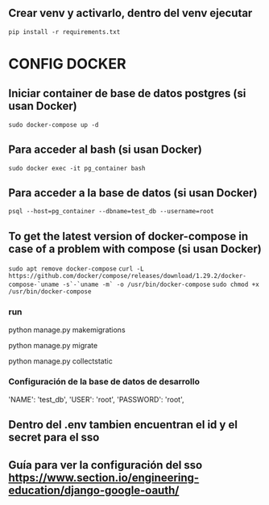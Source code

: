 ## Crear venv y activarlo, dentro del venv ejecutar
```pip install -r requirements.txt```



# CONFIG DOCKER 
## Iniciar container de base de datos postgres (si usan Docker)
```sudo docker-compose up -d```

## Para acceder al bash (si usan Docker)
```sudo docker exec -it pg_container bash```

## Para acceder a la base de datos (si usan Docker)
```psql --host=pg_container --dbname=test_db --username=root```

## To get the latest version of docker-compose in case of a problem with compose (si usan Docker)
```sudo apt remove docker-compose```
```curl -L https://github.com/docker/compose/releases/download/1.29.2/docker-compose-`uname -s`-`uname -m` -o /usr/bin/docker-compose```
```sudo chmod +x /usr/bin/docker-compose```



### run
python manage.py makemigrations

python manage.py migrate

python manage.py collectstatic

### Configuración de la base de datos de desarrollo
'NAME': 'test_db',
'USER': 'root',
'PASSWORD': 'root',

## Dentro del .env tambien encuentran el id y el secret para el sso 
## Guía para ver la configuración del sso https://www.section.io/engineering-education/django-google-oauth/
